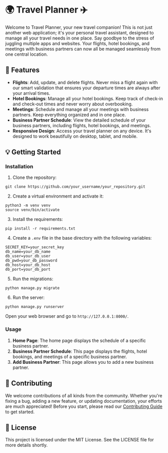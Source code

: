 # 🌍 Travel Planner ✈️

Welcome to Travel Planner, your new travel companion! This is not just another web application; it's your personal travel assistant, designed to manage all your travel needs in one place. Say goodbye to the stress of juggling multiple apps and websites. Your flights, hotel bookings, and meetings with business partners can now all be managed seamlessly from one central location. 

## 🚀 Features

- **Flights**: Add, update, and delete flights. Never miss a flight again with our smart validation that ensures your departure times are always after your arrival times.
- **Hotel Bookings**: Manage all your hotel bookings. Keep track of check-in and check-out times and never worry about overbooking.
- **Meetings**: Schedule and manage all your meetings with business partners. Keep everything organized and in one place.
- **Business Partner Schedule**: View the detailed schedule of your business partners, including flights, hotel bookings, and meetings.
- **Responsive Design**: Access your travel planner on any device. It's designed to work beautifully on desktop, tablet, and mobile.

## 💡 Getting Started

### Installation

1. Clone the repository:
```
git clone https://github.com/your_username/your_repository.git
```

2. Create a virtual environment and activate it:
```
python3 -m venv venv
source venv/bin/activate
```

3. Install the requirements:
```
pip install -r requirements.txt
```

4. Create a `.env` file in the base directory with the following variables:
```
SECRET_KEY=your_secret_key
db_name=your_db_name
db_user=your_db_user
db_pwd=your_db_password
db_host=your_db_host
db_port=your_db_port
```

5. Run the migrations:
```
python manage.py migrate
```

6. Run the server:
```
python manage.py runserver
```

Open your web browser and go to `http://127.0.0.1:8000/`.

### Usage

1. **Home Page**: The home page displays the schedule of a specific business partner.
2. **Business Partner Schedule**: This page displays the flights, hotel bookings, and meetings of a specific business partner.
3. **Add Business Partner**: This page allows you to add a new business partner.

## 🤝 Contributing

We welcome contributions of all kinds from the community. Whether you're fixing a bug, adding a new feature, or updating documentation, your efforts are much appreciated! Before you start, please read our [Contributing Guide](CONTRIBUTING.md) to get started.

## 📜 License

This project is licensed under the MIT License. See the LICENSE file for more details shortly.
